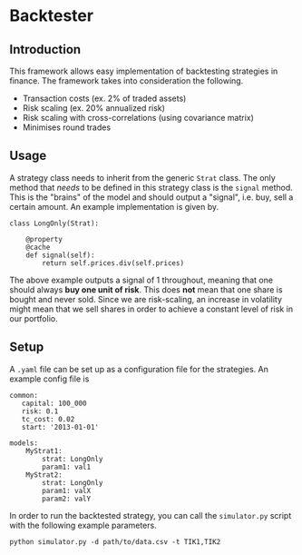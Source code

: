 # Backtester
## Introduction

This framework allows easy implementation of backtesting strategies in finance. The framework takes into consideration the following.
- Transaction costs (ex. 2% of traded assets)
- Risk scaling  (ex. 20% annualized risk)
- Risk scaling with cross-correlations (using covariance matrix)
- Minimises round trades

## Usage
A strategy class needs to inherit from the generic `Strat` class. The only method that _needs_ to be defined in this strategy class is the `signal` method. This is the "brains" of the model and should output a "signal", i.e. buy, sell a certain amount. An example implementation is given by. 

    class LongOnly(Strat):

        @property
        @cache
        def signal(self):
            return self.prices.div(self.prices)

The above example outputs a signal of 1 throughout, meaning that one should always **buy one unit of risk**. This does **not** mean that one share is bought and never sold. Since we are risk-scaling, an increase in volatility might mean that we sell shares in order to achieve a constant level of risk in our portfolio.

## Setup
A `.yaml` file can be set up as a configuration file for the strategies. An example config file is

    common:
       capital: 100_000
       risk: 0.1
       tc_cost: 0.02
       start: '2013-01-01'
    
    models:
        MyStrat1:
            strat: LongOnly
            param1: val1
        MyStrat2:
            strat: LongOnly
            param1: valX
            param2: valY
In order to run the backtested strategy, you can call the `simulator.py` script with the following example parameters.

    python simulator.py -d path/to/data.csv -t TIK1,TIK2

